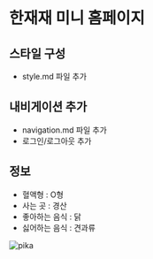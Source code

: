 # 한재재 미니 홈페이지

## 스타일 구성
- style.md 파일 추가

## 내비게이션 추가
- navigation.md 파일 추가
- 로그인/로그아웃 추가

## 정보
- 혈액형 : O형
- 사는 곳 : 경산
- 좋아하는 음식 : 닭
- 싫어하는 음식 : 견과류

![pika](https://github.com/user-attachments/assets/0a8a34ba-1395-43f4-967c-577469131920)
